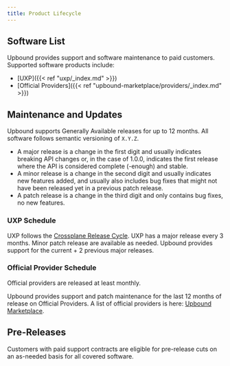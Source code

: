 ```yaml
---
title: Product Lifecycle
---
```


## Software List

Upbound provides support and software maintenance to paid customers. Supported software products include:

* [UXP]({{< ref "uxp/_index.md" >}})
* [Official Providers]({{< ref "upbound-marketplace/providers/_index.md" >}})

## Maintenance and Updates

Upbound supports Generally Available releases for up to 12 months. 
All software follows semantic versioning of `X.Y.Z`.

* A major release is a change in the first digit and usually indicates breaking API changes or, in the case of 1.0.0, indicates the first release where the API is considered complete (-enough) and stable.
* A minor release is a change in the second digit and usually indicates new features added, and usually also includes bug fixes that might not have been released yet in a previous patch release.
* A patch release is a change in the third digit and only contains bug fixes, no new features.

### UXP Schedule

UXP follows the [Crossplane Release Cycle](https://docs.crossplane.io/knowledge-base/guides/release-cycle/). UXP has a major release every 3 months. Minor patch release are available as needed. Upbound provides support for the current + 2 previous major releases.

### Official Provider Schedule

Official providers are released at least monthly. 

Upbound provides support and patch maintenance for the last 12 months of release on Official Providers. A list of official providers is here: [Upbound Marketplace](https://marketplace.upbound.io/providers?tier=official).

## Pre-Releases

Customers with paid support contracts are eligible for pre-release cuts on an as-needed basis for all covered software.